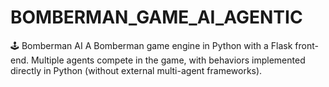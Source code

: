 # BOMBERMAN_GAME_AI_AGENTIC
🕹️ Bomberman AI  A Bomberman game engine in Python with a Flask front-end. Multiple agents compete in the game, with behaviors implemented directly in Python (without external multi-agent frameworks).
